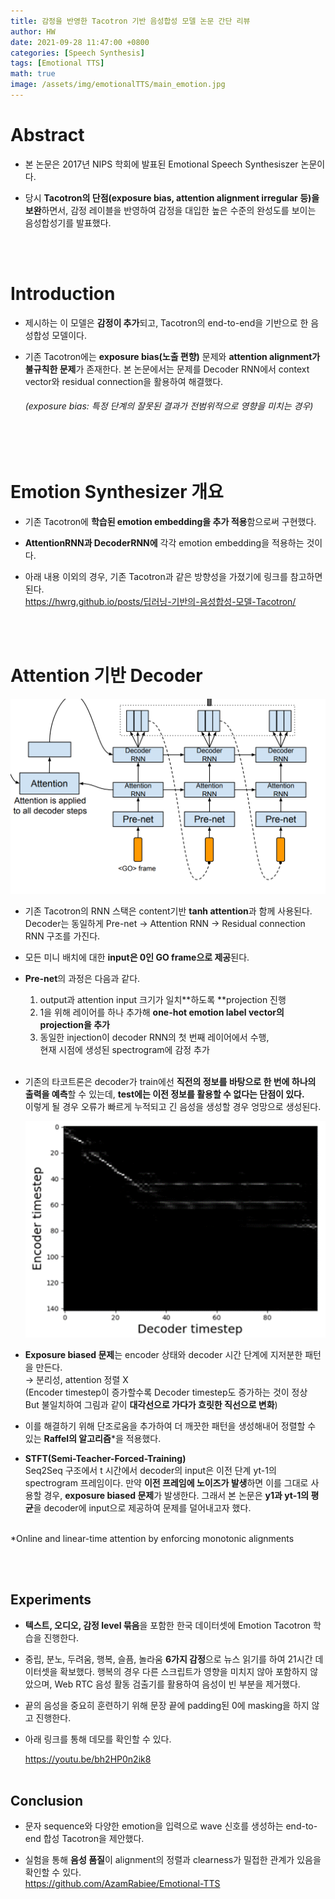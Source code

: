 ```yaml
---
title: 감정을 반영한 Tacotron 기반 음성합성 모델 논문 간단 리뷰
author: HW
date: 2021-09-28 11:47:00 +0800
categories: [Speech Synthesis]
tags: [Emotional TTS]
math: true
image: /assets/img/emotionalTTS/main_emotion.jpg
---
```


# **Abstract**

- 본 논문은 2017년 NIPS 학회에 발표된 Emotional Speech Synthesiszer 논문이다.

- 당시 **Tacotron의 단점(exposure bias, attention alignment irregular 등)을 보완**하면서, 감정 레이블을 반영하여 감정을 대입한 높은 수준의 완성도를 보이는 음성합성기를 발표했다.

<br/><br/>

# **Introduction**

- 제시하는 이 모델은 **감정이 추가**되고, Tacotron의 end-to-end을 기반으로 한 음성합성 모델이다.

- 기존 Tacotron에는 **exposure bias(노출 편향)** 문제와 **attention alignment가 불규칙한 문제**가 존재한다. 본 논문에서는 문제를 Decoder RNN에서 context vector와 residual connection을 활용하여 해결했다.

  ###### (exposure bias: 특정 단계의 잘못된 결과가 전범위적으로 영향을 미치는 경우)

 <br/><br/>

# **Emotion Synthesizer 개요**

- 기존 Tacotron에 **학습된 emotion embedding을 추가 적용**함으로써 구현했다.

- **AttentionRNN과 DecoderRNN에** 각각 emotion embedding을 적용하는 것이다.

  

- 아래 내용 이외의 경우, 기존 Tacotron과 같은 방향성을 가졌기에 링크를 참고하면 된다.<br><https://hwrg.github.io/posts/딥러닝-기반의-음성합성-모델-Tacotron/>

<br/><br/>

# **Attention 기반 Decoder**

![decoder](/assets/img/emotionalTTS/decoder.png)

- 기존 Tacotron의 RNN 스택은 content기반 **tanh attention**과 함께 사용된다.<br>
   Decoder는 동일하게 Pre-net → Attention RNN → Residual connection RNN 구조를 가진다.

- 모든 미니 배치에 대한 **input은 0인 GO frame으로 제공**된다.

  

- **Pre-net**의 과정은 다음과 같다.
  
  1) output과 attention input 크기가 일치**하도록 **projection 진행 
  2) 1을 위해 레이어를 하나 추가해 **one-hot emotion label vector의 projection을 추가**
  3) 동일한 injection이 decoder RNN의 첫 번째 레이어에서 수행,<br>현재 시점에 생성된 spectrogram에 감정 추가<br><br>

  
  
- 기존의 타코트론은 decoder가 train에선 **직전의 정보를 바탕으로 한 번에 하나의 출력을 예측**할 수 있는데, **test에는 이전 정보를 활용할 수 없다는 단점이 있다.**<br>이렇게 될 경우 오류가 빠르게 누적되고 긴 음성을 생성할 경우 엉망으로 생성된다.

  ![enc_dec_timestep](/assets/img/emotionalTTS/enc_dec_timestep.png)

- **Exposure biased 문제**는 encoder 상태와 decoder 시간 단계에 지저분한 패턴을 만든다.<br>
   → 분리성, attention 정렬 X<br>
   (Encoder timestep이 증가할수록 Decoder timestep도 증가하는 것이 정상 <br> But 불일치하여 그림과 같이 **대각선으로 가다가 흐릿한 직선으로 변화**)

- 이를 해결하기 위해 단조로움을 추가하여 더 깨끗한 패턴을 생성해내어 정렬할 수 있는 **Raffel의 알고리즘***을 적용했다. <br>

  

- **STFT(Semi-Teacher-Forced-Training)**<br>
   Seq2Seq 구조에서 t 시간에서 decoder의 input은 이전 단계 yt-1의 spectrogram 프레임이다.
   만약 **이전 프레임에 노이즈가 발생**하면 이를 그대로 사용할 경우, **exposure biased 문제**가 발생한다.
   그래서 본 논문은 **y1과 yt-1의 평균**을 decoder에 input으로 제공하여 문제를 덜어내고자 했다.<br><br>
   
   

*Online and linear-time attention by enforcing monotonic alignments

 <br/><br/>

## **Experiments**

- **텍스트, 오디오, 감정 level 묶음**을 포함한 한국 데이터셋에 Emotion Tacotron 학습을 진행한다.

- 중립, 분노, 두려움, 행복, 슬픔, 놀라움 **6가지 감정**으로 뉴스 읽기를 하여 21시간 데이터셋을 확보했다.
   행복의 경우 다른 스크립트가 영향을 미치지 않아 포함하지 않았으며, 
   Web RTC 음성 활동 검출기를 활용하여 음성이 빈 부분을 제거했다.

- 끝의 음성을 중요히 훈련하기 위해 문장 끝에 padding된 0에 masking을 하지 않고 진행한다.

- 아래 링크를 통해 데모를 확인할 수 있다. <br>

  <https://youtu.be/bh2HP0n2ik8>
   <br/><br/>

## **Conclusion**

- 문자 sequence와 다양한 emotion을 입력으로 wave 신호를 생성하는  end-to-end 합성 Tacotron을 제안했다.

- 실험을 통해 **음성 품질**이 alignment의 정렬과 clearness가 밀접한 관계가 있음을 확인할 수 있다.<br>
  https://github.com/AzamRabiee/Emotional-TTS
  

<br/><br/>



 
